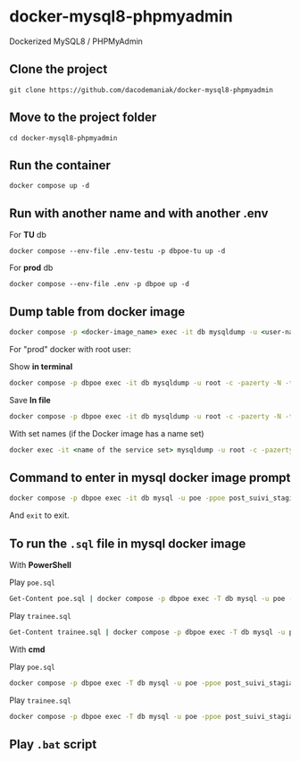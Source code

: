 # docker-mysql8-phpmyadmin

Dockerized MySQL8 / PHPMyAdmin

## Clone the project

`git clone https://github.com/dacodemaniak/docker-mysql8-phpmyadmin`

## Move to the project folder

`cd docker-mysql8-phpmyadmin`

## Run the container

`docker compose up -d`

## Run with another name and with another .env

For **TU** db

`docker compose --env-file .env-testu -p dbpoe-tu up -d`

For **prod** db

`docker compose --env-file .env -p dbpoe up -d`

## Dump table from docker image

```cmd
docker compose -p <docker-image_name> exec -it db mysqldump -u <user-name> -c -p -N -t -y --skip-opt --skip-comments --skip-quote-names post-suivi-stagiaire poe
```

For "prod" docker with root user:

Show **in terminal**

```cmd
docker compose -p dbpoe exec -it db mysqldump -u root -c -pazerty -N -t -y --skip-opt --skip-comments --skip-quote-names post_suivi_stagiaire poe
```

Save **In file**

```cmd
docker compose -p dbpoe exec -it db mysqldump -u root -c -pazerty -N -t -y --skip-opt --skip-comments --skip-quote-names post_suivi_stagiaire poe > poeTest.sql
```

With set names (if the Docker image has a name set)

```cmd
docker exec -it <name of the service set> mysqldump -u root -c -pazerty -N -t -y --skip-opt --skip-comments --skip-quote-names --default-character-set=utf8 post_suivi_stagiaire poe > poe.sql
```

## Command to enter in mysql docker image prompt

```cmd
docker compose -p dbpoe exec -it db mysql -u poe -ppoe post_suivi_stagiaire
```

And `exit` to exit.

## To run the `.sql` file in mysql docker image

With **PowerShell**

Play `poe.sql`

```cmd
Get-Content poe.sql | docker compose -p dbpoe exec -T db mysql -u poe -ppoe post_suivi_stagiaire
```

Play `trainee.sql`

```cmd
Get-Content trainee.sql | docker compose -p dbpoe exec -T db mysql -u poe -ppoe post_suivi_stagiaire
```

With **cmd**

Play `poe.sql`

```cmd
docker compose -p dbpoe exec -T db mysql -u poe -ppoe post_suivi_stagiaire < poe.sql
```

Play `trainee.sql`

```cmd
docker compose -p dbpoe exec -T db mysql -u poe -ppoe post_suivi_stagiaire < trainee.sql
```

## Play `.bat` script

